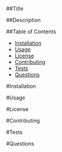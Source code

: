 ##Title

##Description

##Table of Contents
- [Installation](#Installation)
- [Usage](#Usage)
- [License](#License)
- [Contributing](#Contributing)
- [Tests](#Tests)
- [Questions](#Questions)

#Installation

#Usage

#License

#Contributing

#Tests

#Questions